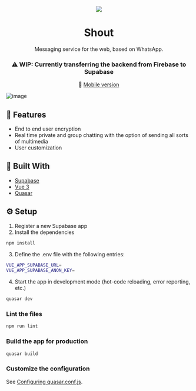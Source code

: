 <div align="center">
  <img src="https://user-images.githubusercontent.com/36193643/200551153-0bcf74d7-16b5-448e-8987-db0b820fb62a.png" />
</div>

<h1 align=center>Shout</h1>
<p align=center>Messaging service for the web, based on WhatsApp.</p>

<h3 align=center>
⚠️ WIP: Currently transferring the backend from Firebase to Supabase
</h3>

<p align=center>
  📱 <a href="https://github.com/MatijaNovosel/shout-mobile"> Mobile version </a>
</p>

![image](https://user-images.githubusercontent.com/36193643/144072641-3a353892-48ab-4c95-9f27-cbbd3f7e4e4b.png)

## 🚀 Features

- End to end user encryption
- Real time private and group chatting with the option of sending all sorts of multimedia
- User customization

## 🔨 Built With

- [Supabase](https://supabase.com/)
- [Vue 3](https://vuejs.org/)
- [Quasar](https://quasar.dev/)

## ⚙️ Setup

1. Register a new Supabase app
2. Install the dependencies

```bash
npm install
```

3. Define the .env file with the following entries:

```sh
VUE_APP_SUPABASE_URL=
VUE_APP_SUPABASE_ANON_KEY=
```

4. Start the app in development mode (hot-code reloading, error reporting, etc.)

```bash
quasar dev
```

### Lint the files

```bash
npm run lint
```

### Build the app for production

```bash
quasar build
```

### Customize the configuration

See [Configuring quasar.conf.js](https://quasar.dev/quasar-cli/quasar-conf-js).
